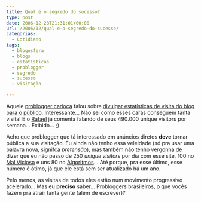 ```yaml
---
title: Qual é o segredo do sucesso?
type: post
date: 2006-12-28T21:31:01+00:00
url: /2006/12/qual-e-o-segredo-do-sucesso/
categorias:
  - Cotidiano
tags:
  - blogosfera
  - blogs
  - estatísticas
  - problogger
  - segredo
  - sucesso
  - visitação

---
```

Aquele [problogger carioca][1] falou sobre [divulgar estatísticas de visita do blog para o público][2]. Interessante… Não sei como esses caras conseguem tanta visita! E o [Rafael][3] já comenta falando de seus 490.000 unique visitors por semana… Exibido… ;)

Acho que problogger que tá interessado em anúncios diretos **deve** tornar pública a sua visitação. Eu ainda não tenho essa veleidade (só pra usar uma palavra nova, signifca _pretensão_), mas também não tenho vergonha de dizer que eu não passo de 250 _unique visitors_ por dia com esse site, 100 no [Mal Vicioso][4] e uns 80 no [Algoritmos][5]… Até porque, pra esse último, esse número é ótimo, já que ele está sem ser atualizado há um ano.

Pelo menos, as visitas de todos eles estão num movimento progressivo acelerado… Mas eu **preciso** saber… Probloggers brasileiros, o que vocês fazem pra atrair tanta gente (além de escrever)?

 [1]: http://www.carloscardoso.com/
 [2]: http://www.contraditorium.com/2006/12/28/se-bota-pra-fora-quer-se-mostrar-se-esconde-mascarado/
 [3]: http://novo-mundo.org/log/
 [4]: http://malvicioso.com/
 [5]: /tags/algoritmos/

